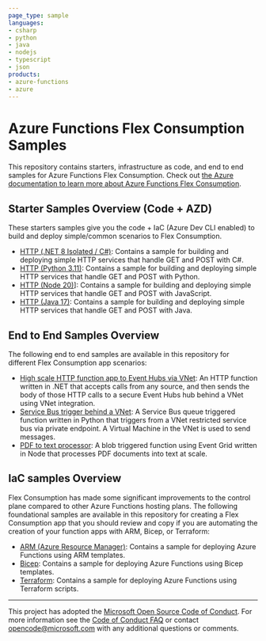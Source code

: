 ```yaml
---
page_type: sample
languages:
- csharp
- python
- java
- nodejs
- typescript
- json
products:
- azure-functions
- azure
---
```

# Azure Functions Flex Consumption Samples

This repository contains starters, infrastructure as code, and end to end samples for Azure Functions Flex Consumption. Check out [the Azure documentation to learn more about Azure Functions Flex Consumption](https://aka.ms/flexconsumption). 

## Starter Samples Overview (Code + AZD)

These starters samples give you the code + IaC (Azure Dev CLI enabled) to build and deploy simple/common scenarios to Flex Consumption.

- [HTTP (.NET 8 Isolated / C#)](https://github.com/Azure-Samples/functions-quickstart-dotnet-azd): Contains a sample for building and deploying simple HTTP services that handle GET and POST with C#.
- [HTTP (Python 3.11)](https://github.com/Azure-Samples/functions-quickstart-python-http-azd): Contains a sample for building and deploying simple HTTP services that handle GET and POST with Python.
- [HTTP (Node 20)](https://github.com/Azure-Samples/functions-quickstart-javascript-azd)]: Contains a sample for building and deploying simple HTTP services that handle GET and POST with JavaScript.
- [HTTP (Java 17)](https://github.com/Azure-Samples/azure-functions-java-flex-consumption-azd): Contains a sample for building and deploying simple HTTP services that handle GET and POST with Java.

## End to End Samples Overview

The following end to end samples are available in this repository for different Flex Consumption app scenarios:

- [High scale HTTP function app to Event Hubs via VNet](./E2E/HTTP-VNET-EH/README.md): An HTTP function written in .NET that accepts calls from any source, and then sends the body of those HTTP calls to a secure Event Hubs hub behind a VNet using VNet integration.
- [Service Bus trigger behind a VNet](./E2E/SB-VNET/README.md): A Service Bus queue triggered function written in Python that triggers from a VNet restricted service bus via private endpoint. A Virtual Machine in the VNet is used to send messages.
- [PDF to text processor](./E2E/BLOB-PDF/README.md): A blob triggered function using Event Grid written in Node that processes PDF documents into text at scale.

## IaC samples Overview

Flex Consumption has made some significant improvements to the control plane compared to other Azure Functions hosting plans. The following foundational samples are available in this repository for creating a Flex Consumption app that you should review and copy if you are automating the creation of your function apps with ARM, Bicep, or Terraform:

- [ARM (Azure Resource Manager)](./IaC/armtemplate/README.md): Contains a sample for deploying Azure Functions using ARM templates.
- [Bicep](./IaC/bicep/README.md): Contains a sample for deploying Azure Functions using Bicep templates.
- [Terraform](./IaC/terraform/README.md): Contains a sample for deploying Azure Functions using Terraform scripts.

---

This project has adopted the [Microsoft Open Source Code of Conduct](https://opensource.microsoft.com/codeofconduct/). For more information see the [Code of Conduct FAQ](https://opensource.microsoft.com/codeofconduct/faq/) or contact [opencode@microsoft.com](mailto:opencode@microsoft.com) with any additional questions or comments.